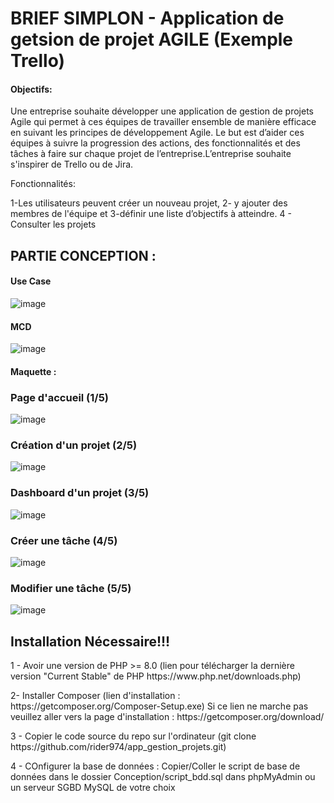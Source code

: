 <h1>BRIEF SIMPLON - Application de getsion de projet AGILE (Exemple Trello)</h1>

<h4>Objectifs:</h4> 

<p>Une entreprise souhaite développer une application de gestion de projets Agile qui permet à ces équipes de travailler ensemble de manière efficace en suivant les principes de développement Agile. Le but est d’aider ces équipes à suivre la progression des actions, des fonctionnalités et des tâches à faire sur chaque projet de l’entreprise.L’entreprise souhaite s'inspirer de Trello ou de Jira.</p>

<p>Fonctionnalités:</p>

<p>
1-Les utilisateurs peuvent créer un nouveau projet, 
2- y ajouter des membres de l'équipe et 
3-définir une liste d’objectifs à atteindre. 
4 - Consulter les projets 
</p>


<h2>PARTIE CONCEPTION :</h2> 

<h4> Use Case </h4>

![image](https://github.com/rider974/app_gestion_projets/assets/116554314/d65f5b53-04c4-478b-8547-1cf6b11eb0d6)


<h4>MCD</h4>

![image](https://github.com/rider974/app_gestion_projets/assets/116554314/36d91208-a5e8-4129-82a3-cffeeee88acd)

<h4>Maquette : </h4>

<h3>Page d'accueil (1/5)</h3>

![image](https://github.com/rider974/app_gestion_projets/assets/116554314/bddc1635-5f12-4521-b880-fb408c2e5cc7)

<h3>Création d'un projet (2/5)</h3>

![image](https://github.com/rider974/app_gestion_projets/assets/116554314/65d6ec5b-42f4-46d3-b253-6487bac82f78)

<h3>Dashboard d'un projet (3/5)</h3>

![image](https://github.com/rider974/app_gestion_projets/assets/116554314/2bb0b27c-5223-4bbf-bc23-750231daae11)

<h3>Créer une tâche (4/5)</h3>

![image](https://github.com/rider974/app_gestion_projets/assets/116554314/779d99ca-338d-41c7-b2af-af449fbc312e)

<h3>Modifier une tâche (5/5)</h3>

![image](https://github.com/rider974/app_gestion_projets/assets/116554314/60ed9b8e-4e08-4fed-ae68-0e2d1863fd45)



<h2>Installation Nécessaire!!!</h2>

<p>
  1 - Avoir une version de PHP >= 8.0 (lien pour télécharger la dernière version "Current Stable" de PHP https://www.php.net/downloads.php) 
</p>
<p>
  2- Installer Composer (lien d'installation : https://getcomposer.org/Composer-Setup.exe)
  Si ce lien ne marche pas veuillez aller vers la page d'installation : https://getcomposer.org/download/
</p>
<p>
  3 - Copier le code source du repo sur l'ordinateur (git clone https://github.com/rider974/app_gestion_projets.git)
</p>
<p> 4 - COnfigurer la base de données : 
Copier/Coller le script de base de données dans le dossier Conception/script_bdd.sql dans phpMyAdmin ou un serveur SGBD MySQL de votre choix</p>

